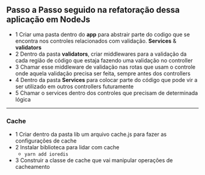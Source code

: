 ## Passo a Passo seguido na refatoração dessa aplicação em NodeJs
- 1 Criar uma pasta dentro do __app__ para abstrair parte do codigo que se encontra nos controles relacionados com validação. **Services** & **validators**
- 2 Dentro da pasta **validators**, criar middlewares para a validação da cada região de código que estaja fazendo uma validação no controller
- 3 Chamar esse middleware de validação nas rotas que usam o controle onde aquela validação precisa ser feita, sempre antes dos controllers
- 4 Dentro da pasta **Services** para colocar parte do código que pode vir a ser utilizado em outros controllers futuramente
- 5 Chamar o services dentro dos controles que precisam de determinada lógica 

---
### Cache
- 1 Criar dentro da pasta lib um arquivo cache.js para fazer as configurações de cache
- 2 Instalar biblioteca para lidar com cache
  - `yarn add ioredis`
- 3 Construir a classe de cache que vai manipular operações de cacheamento